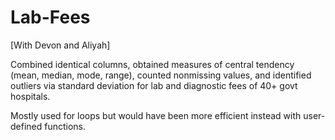 # Lab-Fees

[With Devon and Aliyah]

Combined identical columns, obtained measures of central tendency (mean, median, mode, range), counted nonmissing values, and identified outliers via standard deviation for lab and diagnostic fees of 40+ govt hospitals.

Mostly used for loops but would have been more efficient instead with user-defined functions.
